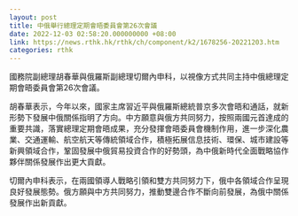 ```yaml
---
layout: post
title: 中俄舉行總理定期會晤委員會第26次會議
date: 2022-12-03 02:58:20.000000000 +08:00
link: https://news.rthk.hk/rthk/ch/component/k2/1678256-20221203.htm
categories: rthk
---
```


國務院副總理胡春華與俄羅斯副總理切爾內申科，以視像方式共同主持中俄總理定期會晤委員會第26次會議。 

胡春華表示，今年以來，國家主席習近平與俄羅斯總統普京多次會晤和通話，就新形勢下發展中俄關係指明了方向。中方願意與俄方共同努力，按照兩國元首達成的重要共識，落實總理定期會晤成果，充分發揮會晤委員會機制作用，進一步深化農業、交通運輸、航空航天等傳統領域合作，積極拓展信息技術、環保、城市建設等新興領域合作，鞏固發展中俄貿易投資合作的好勢頭，為中俄新時代全面戰略協作夥伴關係發展作出更大貢獻。 

切爾內申科表示，在兩國領導人戰略引領和雙方共同努力下，俄中各領域合作呈現良好發展態勢。俄方願與中方共同努力，推動雙邊合作不斷向前發展，為俄中關係發展作出新貢獻。
